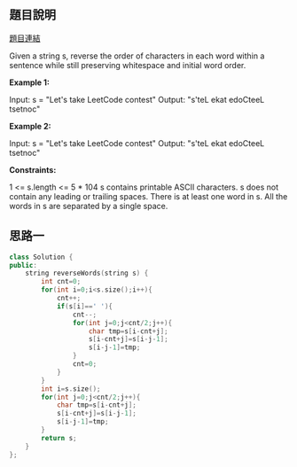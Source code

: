 ## 題目說明
[題目連結](https://leetcode.com/problems/reverse-words-in-a-string-iii/?envType=study-plan&id=algorithm-i)

Given a string s, reverse the order of characters in each word within a sentence while still preserving whitespace and initial word order.

**Example 1:**

Input: s = "Let's take LeetCode contest"
Output: "s'teL ekat edoCteeL tsetnoc"

**Example 2:**

Input: s = "Let's take LeetCode contest"
Output: "s'teL ekat edoCteeL tsetnoc"

**Constraints:**

1 <= s.length <= 5 * 104
s contains printable ASCII characters.
s does not contain any leading or trailing spaces.
There is at least one word in s.
All the words in s are separated by a single space.


## 思路一 
```CPP
class Solution {
public:
    string reverseWords(string s) {
        int cnt=0;
        for(int i=0;i<s.size();i++){
            cnt++;
            if(s[i]==' '){
                cnt--;
                for(int j=0;j<cnt/2;j++){
                    char tmp=s[i-cnt+j];
                    s[i-cnt+j]=s[i-j-1];
                    s[i-j-1]=tmp;
                }
                cnt=0;
            }
        }
        int i=s.size();
        for(int j=0;j<cnt/2;j++){
            char tmp=s[i-cnt+j];
            s[i-cnt+j]=s[i-j-1];
            s[i-j-1]=tmp;
        }
        return s;
    }
};
```
